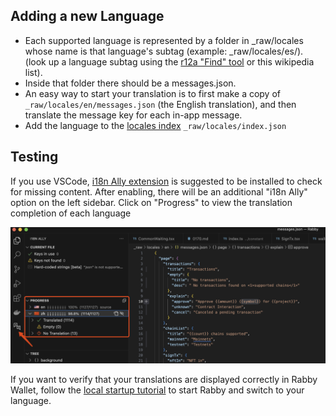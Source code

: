## Adding a new Language

- Each supported language is represented by a folder in _raw/locales whose name is that language's subtag (example: _raw/locales/es/). (look up a language subtag using the [r12a "Find" tool](https://r12a.github.io/app-subtags/) or this wikipedia list).
- Inside that folder there should be a messages.json.
- An easy way to start your translation is to first make a copy of `_raw/locales/en/messages.json` (the English translation), and then translate the message key for each in-app message.
- Add the language to the [locales index](/_raw/locales/index.json) `_raw/locales/index.json`

## Testing
If you use VSCode, [i18n Ally extension](https://marketplace.visualstudio.com/items?itemName=Lokalise.i18n-ally) is suggested to be installed to check for missing content. After enabling, there will be an additional "i18n Ally" option on the left sidebar. Click on "Progress" to view the translation completion of each language

![i18n Ally](./i18n-ally.png)

If you want to verify that your translations are displayed correctly in Rabby Wallet, follow the [local startup tutorial](/README.md#contribution) to start Rabby and switch to your language.